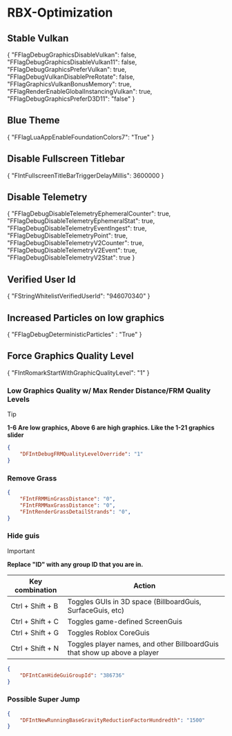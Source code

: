 # RBX-Optimization

## Stable Vulkan
{
"FFlagDebugGraphicsDisableVulkan": false,
"FFlagDebugGraphicsDisableVulkan11": false,
"FFlagDebugGraphicsPreferVulkan": true,
"FFlagDebugVulkanDisablePreRotate": false,
"FFlagGraphicsVulkanBonusMemory": true,
"FFlagRenderEnableGlobalInstancingVulkan": true,
"FFlagDebugGraphicsPreferD3D11": "false"
}

## Blue Theme
{
"FFlagLuaAppEnableFoundationColors7": "True"
} 

## Disable Fullscreen Titlebar
{
    "FIntFullscreenTitleBarTriggerDelayMillis": 3600000
}

## Disable Telemetry
{
  "FFlagDebugDisableTelemetryEphemeralCounter": true,
	"FFlagDebugDisableTelemetryEphemeralStat": true,
	"FFlagDebugDisableTelemetryEventIngest": true,
	"FFlagDebugDisableTelemetryPoint": true,
	"FFlagDebugDisableTelemetryV2Counter": true,
	"FFlagDebugDisableTelemetryV2Event": true,
	"FFlagDebugDisableTelemetryV2Stat": true
}

## Verified User Id
{
"FStringWhitelistVerifiedUserId": "946070340"
}

## Increased Particles on low graphics
{
    "FFlagDebugDeterministicParticles" : "True"
}

## Force Graphics Quality Level
{
    "FIntRomarkStartWithGraphicQualityLevel": "1"
}

### Low Graphics Quality w/ Max Render Distance/FRM Quality Levels
> [!TIP]
> **1-6 Are low graphics, Above 6 are high graphics. Like the 1-21 graphics slider**
```json
{
    "DFIntDebugFRMQualityLevelOverride": "1"
}
```

### Remove Grass
```json
{
    "FIntFRMMinGrassDistance": "0",
    "FIntFRMMaxGrassDistance": "0",
    "FIntRenderGrassDetailStrands": "0",
}
```

### Hide guis
> [!IMPORTANT]
> **Replace "ID" with any group ID that you are in.**

| Key combination   | Action                                                                    |
| ----------------- | ------------------------------------------------------------------------- |
| Ctrl + Shift + B  | Toggles GUIs in 3D space (BillboardGuis, SurfaceGuis, etc)                |
| Ctrl + Shift + C  | Toggles game-defined ScreenGuis                                           |
| Ctrl + Shift + G  | Toggles Roblox CoreGuis                                                   |
| Ctrl + Shift + N  | Toggles player names, and other BillboardGuis that show up above a player |
```json
{
    "DFIntCanHideGuiGroupId": "386736"
}
```

### Possible Super Jump
```json
{
    "DFIntNewRunningBaseGravityReductionFactorHundredth": "1500"
}
```
